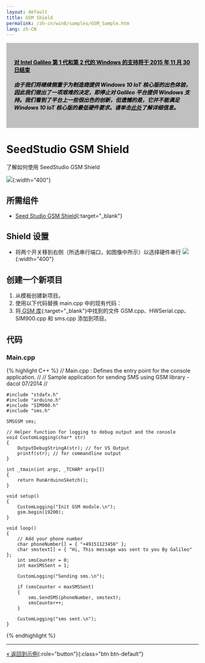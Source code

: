 ```yaml
---
layout: default
title: GSM Shield
permalink: /zh-cn/win8/samples/GSM_Sample.htm
lang: zh-CN
---
```


<div style="background-color:Silver; color:black; padding:20px;">
	<h4><u>对 Intel Galileo 第 1 代和第 2 代的 Windows 的支持将于 2015 年 11 月 30 日结束</u></h4>
	<p><h5>由于我们将继续侧重于为制造商提供 Windows 10 IoT 核心版的出色体验，因此我们做出了一项艰难的决定，即停止对 Galileo 平台提供 Windows 支持。我们看到了平台上一些很出色的创新，但遗憾的是，它并不能满足 Windows 10 IoT 核心版的最低硬件要求。请单击<a href="http://go.microsoft.com/fwlink/?LinkId=690091" target="_blank">此处</a>了解详细信息。</h5></p>
</div>

# SeedStudio GSM Shield
了解如何使用 SeedStudio GSM Shield

![]({{site.baseurl}}/Resources/images/GSM.jpg){:width="400"}

## 所需组件
* [Seed Studio GSM Shield](http://www.seeedstudio.com/depot/GPRS-Shield-V20-p-1379.html){:target="_blank"}

## Shield 设置
* 将两个开关移到右侧（所选串行端口，如图像中所示）以选择硬件串行 ![]({{site.baseurl}}/Resources/images/GPRS_Shield_interface_function.jpg){:width="400"}

## 创建一个新项目

1. 从模板创建新项目。
2. 使用以下代码替换 main.cpp 中的现有代码：
3. 将[ GSM 库](https://github.com/dacolgit/GSM-GPRS-GPS-Shield){:target="_blank"}中找到的文件 GSM.cpp、HWSerial.cpp、SIM900.cpp 和 sms.cpp 添加到项目。

## 代码

### Main.cpp

{% highlight C++ %}
	// Main.cpp : Defines the entry point for the console application.
	//
	// Sample application for sending SMS using GSM library - dacol 07/2014
	//

	#include "stdafx.h"
	#include "arduino.h"
	#include "SIM900.h"
	#include "sms.h"

	SMSGSM sms;

	// Helper function for logging to debug output and the console
	void CustomLogging(char* str)
	{
		OutputDebugStringA(str); // for VS Output
		printf(str); // for commandline output
	}

	int _tmain(int argc, _TCHAR* argv[])
	{
		return RunArduinoSketch();
	}

	void setup()
	{
		CustomLogging("Init GSM module.\n");
		gsm.begin(19200);
	}

	void loop()
	{
		// Add your phone number
		char phoneNumber[] = { "+49151123456" };
		char smstext[] = { "Hi, This message was sent to you By Galileo" };
		int smsCounter = 0;
		int maxSMSSent = 1;

		CustomLogging("Sending sms.\n");

		if (smsCounter < maxSMSSent)
		{
			sms.SendSMS(phoneNumber, smstext);
			smsCounter++;
		}

		CustomLogging("sms sent.\n");
	}




{% endhighlight %}

---

[&laquo; 返回到示例](SampleApps.htm){:role="button"}{:class="btn btn-default"}
